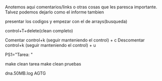 Anotemos aqui comentarios/links o otras cosas que les paresca importante. Talvez podemos dejarlo como el informe tambien

presentar los codigos y empezar con el de arrays(busqueda)

control+T+delete(clean completo)

Comentar
control+k (seguir manteniendo el control) + c
Descomentar
control+k (seguir manteniendo el control) + u

PS1="Tarea: "

make clean tarea
make clean pruebas

dna.50MB.log AGTG